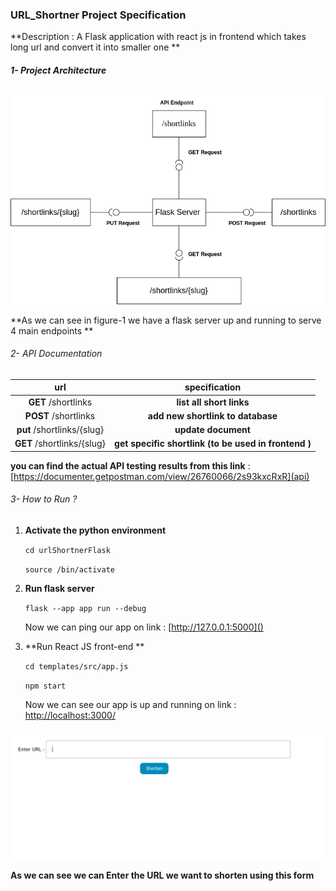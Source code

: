 ### URL_Shortner Project Specification

**Description : A Flask application with react js in frontend which takes long url and convert it into smaller one **

###### **1- Project Architecture** 

![](/assets/system_Arch.png)

**As we can see in figure-1 we have a flask server up and running to serve 4 main endpoints **

###### 2- API Documentation

|            url             |                    specification                     |
| :------------------------: | :--------------------------------------------------: |
|    **GET** /shortlinks     |               **list all short links**               |
|   **POST**  /shortlinks    |          **add new shortlink to database**           |
| **put** /shortlinks/{slug} |                 **update document**                  |
| **GET** /shortlinks/{slug} | **get specific shortlink (to be used in frontend )** |

**you can find the actual API testing results from this link** : [https://documenter.getpostman.com/view/26760066/2s93kxcRxR](api)

###### 3- How to Run ? 

1. **Activate the python environment** 

   `cd urlShortnerFlask` 

   `source /bin/activate`

2. **Run flask server**

   `flask --app app run --debug`

   Now we can ping our app on link : [http://127.0.0.1:5000]()

3. **Run React JS front-end **

   `cd templates/src/app.js`

   `npm start`

   Now we can see our app is up and running on link : [http://localhost:3000/]()

![](/assets/scn.png)

**As we can see we can Enter the URL we want to shorten using this form** 









